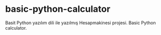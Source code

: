 # basic-python-calculator
Basit Python yazılım dili ile yazılmış Hesapmakinesi projesi. Basic Python calculator.
